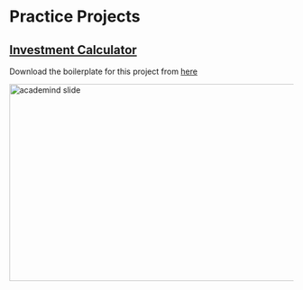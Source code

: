# Practice Projects

## [Investment Calculator](./01-investment-calculator/)

Download the boilerplate for this project from [here](https://github.com/academind/react-complete-guide-course-resources/blob/main/attachments/05%20Essentials%20Practice/01-starting-project.zip)

<img src="https://drive.google.com/uc?export=view&id=1mSL6LFmQXWOcFx1Ttgha-Hdbavz3FId7" height="350" width="700" alt="academind slide">
